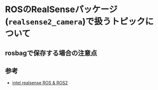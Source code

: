 # ROSのRealSenseパッケージ(`realsense2_camera`)で扱うトピックについて


## rosbagで保存する場合の注意点


## 参考
- [intel realsense ROS & ROS2](https://dev.intelrealsense.com/docs/ros-wrapper)